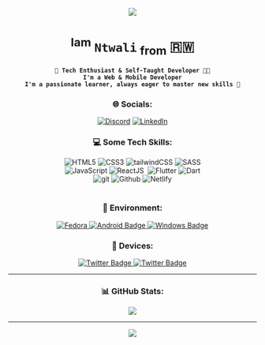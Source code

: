 <p align="center">
  <img src="https://capsule-render.vercel.app/api?text=Hello!👋&fontSize=50&fontColor=00BBFF&animation=fadeIn&type=waving&color=gradient&height=150&section=header"/>
</p>

<div align='center'>

# <sup>Iam</sup> **`Ntwali`** <sub>from</sub> 🇷🇼

**`🚀 Tech Enthusiast & Self-Taught Developer 👨‍💻`** <br/>
**`I'm a Web & Mobile Developer`**<br/>
**`I'm a passionate learner, always eager to master new skills 💯`**

### 🌐 Socials:

[![Discord](https://img.shields.io/badge/Discord-5865f2.svg?logo=discord&logoColor=white)](https://discord.com/channels/iam-ntwali) [![LinkedIn](https://img.shields.io/badge/LinkedIn-%230077B5.svg?logo=linkedin&logoColor=white)](https://linkedin.com/in/Iam-Ntwali)

### 💻 Some Tech Skills:

<img
  src='https://img.shields.io/badge/HTML5-%23F24E1E.svg?style=plastic&logo=html5&logoColor=white'
  alt='HTML5'
/> <img
    src='https://img.shields.io/badge/CSS3-%231572B6.svg?style=plastic&logo=css3&logoColor=white'
    alt='CSS3'
  /> <img
      src='https://img.shields.io/badge/tailwindCSS-%2338B2AC.svg?style=plastic&logo=tailwind-css&logoColor=white'
      alt='tailwindCSS'
    /> <img
        src='https://img.shields.io/badge/SASS-hotpink.svg?style=plastic&logo=SASS&logoColor=white'
        alt='SASS'
      /> <br />
<img
  src='https://img.shields.io/badge/JavaScript-F7DF1E?style=plastic&logo=javascript&logoColor=black'
  alt='JavaScript'
/> <img
    src='https://img.shields.io/badge/React-61DAFB?style=plastic&logo=react&logoColor=white'
    alt='ReactJS'
  /> <img
      src='https://img.shields.io/badge/Node.js-6DA55F?style=plastic&logo=node.js&logoColor=white'
      alt=''
    /> <img
        src='https://img.shields.io/badge/Flutter-%2302569B.svg?style=plastic&logo=Flutter&logoColor=white'
        alt='Flutter'
      /> <img
          src='https://img.shields.io/badge/Dart-%230175C2.svg?style=plastic&logo=dart&logoColor=white'
          alt='Dart'
        /> <br />
<img
  src='https://img.shields.io/badge/Git-F05032?style=plastic&logo=git&logoColor=white'
  alt='git'
/> <img
    src='https://img.shields.io/badge/Github-121013?style=plastic&logo=github&logoColor=white'
    alt='Github'
  /> <img
      src='https://img.shields.io/badge/Netlify-00C7B7?style=plastic&logo=netlify&logoColor=white'
      alt='Netlify'
    /> <br />
<img
  src='https://img.shields.io/badge/MySQL-4479A1?style=plastic&logo=mysql&logoColor=white'
  alt=''
/> <img
    src='https://img.shields.io/badge/Supabase-3ECF8E?style=plastic&logo=supabase&logoColor=white'
    alt=''
  />

<!-- <img
  src='https://img.shields.io/badge/MongoDB-001E2B.svg?style=plastic&logo=MongoDB&logoColor=white'
  alt=''
/> -->
<!-- <img
        src='https://img.shields.io/badge/Vercel-%23000000.svg?style=plastic&logo=vercel&logoColor=white'
        alt='Vercel'
      /> -->

<!-- ![TailwindCSS](https://img.shields.io/badge/tailwindCSS-%2338B2AC.svg?style=plastic&logo=tailwind-css&logoColor=white)  -->

### 🛝 Environment:

<a href='https://getfedora.org/' target='_blanket'>
  <img
    src="https://img.shields.io/badge/Fedora-294172?style=for-the-badge&logo=fedora&logoColor=white)" alt="Fedora"/>
</a>
<a href='https://www.android.com' target='_blanket'>
  <img src="https://img.shields.io/badge/Android-3DDC84?style=for-the-badge&logo=android&logoColor=white)]()" alt="Android Badge"/>
</a>
<a href='https://www.microsoft.com/en-us/windows' target='_blanket'>
  <img src="https://img.shields.io/badge/Windows-0078D6?style=for-the-badge&logo=windows&logoColor=white)" alt="Windows Badge"/>
</a>

### 📲 Devices:

<a href='https://store.google.com' target='_blanket'>
  <img
    src="https://img.shields.io/badge/Pixel📱-red?style=for-the-badge&logo=google&logoColor=white)" alt="Twitter Badge"/>
</a>
<a href='https://www.hp.com' target='_blanket'>
  <img src="https://img.shields.io/badge/Elitebook 💻-blue?style=for-the-badge&logo=hp&logoColor=white)" alt="Twitter Badge"/>
</a>

---

### 📊 GitHub Stats:

<!--
![](https://github-readme-stats.vercel.app/api?username=Iam-Ntwali&theme=dracula&hide_border=true&include_all_commits=true&count_private=true)<br/> -->

![](https://github-readme-stats.vercel.app/api/top-langs/?username=Iam-Ntwali&theme=dracula&hide_border=true&include_all_commits=true&count_private=true&layout=compact)<br/>

<!-- ![](https://github-readme-streak-stats.herokuapp.com/?user=Iam-Ntwali&theme=dracula&hide_border=true) -->

---

<!-- ### 🤝🏾 Things that go together for Devs

<table border = '0'>
  <tr>
    <th>✍️ Random Quote</th>
    <th>😂 Random Meme</th>
  </tr>
  <tr>
    <td>
       <img src="https://quotes-github-readme.vercel.app/api?type=vertical&theme=radical" alt="quotes"
       height="300"
      />
    </td>
    <td>
      <img
        src='https://randommeme-five.vercel.app/'
        alt=""
        height="300"
      />
    </td>
  </tr>
</table> -->

<p align="center">
  <img src="https://capsule-render.vercel.app/api?animation=fadeIn&type=waving&color=gradient&height=150&section=footer"/>
</p>
